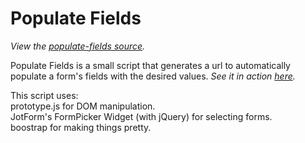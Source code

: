Populate Fields
================================

*View the [populate-fields source](https://github.com/jotform/api-use-cases/tree/master/populate-fields).*


Populate Fields is a small script that generates a url to automatically populate a form's fields with the desired values.
*See it in action [here](https://prepopulate.jotform.io/).*

This script uses:  
prototype.js for DOM manipulation.  
JotForm's FormPicker Widget (with jQuery) for selecting forms.  
boostrap for making things pretty.  
